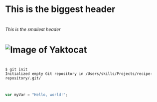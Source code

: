 # <H1>This is the biggest header</H1> 
# <h6> This is the smallest header </h6>
# ![Image of Yaktocat](https://octodex.github.com/images/yaktocat.png)
# 
```
$ git init
Initialized empty Git repository in /Users/skills/Projects/recipe-repository/.git/
```
#
``` javascript
var myVar = "Hello, world!";
```
